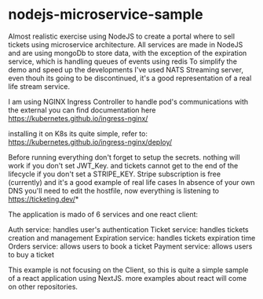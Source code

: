 # nodejs-microservice-sample
Almost realistic exercise using NodeJS to create a portal where to sell tickets using microservice architecture. All services are made in NodeJS and are using mongoDb to store data, with the exception of the expiration service, which is handling queues of events using redis
To simplify the demo and speed up the developments I've used NATS Streaming server, even thouh its going to be discontinued, it's a good representation of a real life stream service. 

I am using NGINX Ingress Controller to handle pod's communications with the external you can find documentation here 
https://kubernetes.github.io/ingress-nginx/

installing it on K8s its quite simple, refer to: https://kubernetes.github.io/ingress-nginx/deploy/


Before running everything don't forget to setup the secrets. nothing will work if you don't set JWT_Key. and tickets cannot get to the end of the lifecycle if you don't set a STRIPE_KEY. Stripe subscription is free (currently) and it's a good example of real life cases
In absence of your own DNS you'll need to edit the hostfile, now everything is listening to https://ticketing.dev/*

The application is mado of 6 services and one react client:

Auth service: handles user's authentication
Ticket service: handles tickets creation and management
Expiration service: handles tickets expiration time
Orders service: allows users to book a ticket
Payment service: allows users to buy a ticket

This example is not focusing on the Client, so this is quite a simple sample of a react application using NextJS. more examples about react will come on other repositories.





